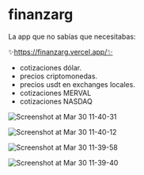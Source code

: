 # finanzarg

La app que no sabías que necesitabas:

✨https://finanzarg.vercel.app/✨

- cotizaciones dólar.
- precios criptomonedas.
- precios usdt en exchanges locales.
- cotizaciones MERVAL
- cotizaciones NASDAQ

![Screenshot at Mar 30 11-40-31](https://user-images.githubusercontent.com/62686272/228811489-89f131c4-158e-4963-968c-f4e20b4b2ee5.png)

![Screenshot at Mar 30 11-40-12](https://user-images.githubusercontent.com/62686272/228811494-0a8f9ab9-0be5-486f-91d7-d3b433aa03ba.png)

![Screenshot at Mar 30 11-39-58](https://user-images.githubusercontent.com/62686272/228811497-8bf090e7-f939-4ac8-b440-3ff64524d51a.png)

![Screenshot at Mar 30 11-39-40](https://user-images.githubusercontent.com/62686272/228811500-1f95950a-3077-4412-be68-f2e4feaaa759.png)
